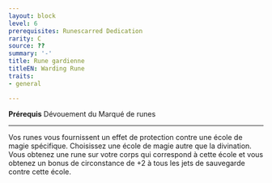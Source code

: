 ```yaml
---
layout: block
level: 6
prerequisites: Runescarred Dedication
rarity: C
source: ??
summary: '-'
title: Rune gardienne
titleEN: Warding Rune
traits:
- general

---
```


<p><span id="ctl00_MainContent_DetailedOutput"><strong>Prérequis</strong> Dévouement du Marqué de runes<br></span></p>
<hr>
<p>Vos runes vous fournissent un effet de protection contre une école de magie spécifique. Choisissez une école de magie autre que la divination. Vous obtenez une rune sur votre corps qui correspond à cette école et vous obtenez un bonus de circonstance de +2 à tous les jets de sauvegarde contre cette école.&nbsp;</p>